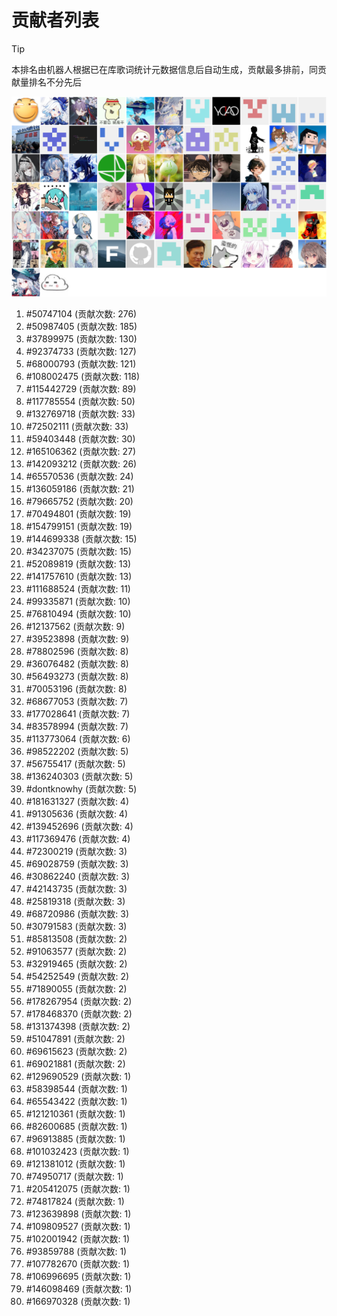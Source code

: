 # 贡献者列表

> [!TIP]
> 本排名由机器人根据已在库歌词统计元数据信息后自动生成，贡献最多排前，同贡献量排名不分先后

![贡献者头像画廊](./CONTRIBUTORS.svg)

1. #50747104 (贡献次数: 276)
2. #50987405 (贡献次数: 185)
3. #37899975 (贡献次数: 130)
4. #92374733 (贡献次数: 127)
5. #68000793 (贡献次数: 121)
6. #108002475 (贡献次数: 118)
7. #115442729 (贡献次数: 89)
8. #117785554 (贡献次数: 50)
9. #132769718 (贡献次数: 33)
10. #72502111 (贡献次数: 33)
11. #59403448 (贡献次数: 30)
12. #165106362 (贡献次数: 27)
13. #142093212 (贡献次数: 26)
14. #65570536 (贡献次数: 24)
15. #136059186 (贡献次数: 21)
16. #79665752 (贡献次数: 20)
17. #70494801 (贡献次数: 19)
18. #154799151 (贡献次数: 19)
19. #144699338 (贡献次数: 15)
20. #34237075 (贡献次数: 15)
21. #52089819 (贡献次数: 13)
22. #141757610 (贡献次数: 13)
23. #111688524 (贡献次数: 11)
24. #99335871 (贡献次数: 10)
25. #76810494 (贡献次数: 10)
26. #12137562 (贡献次数: 9)
27. #39523898 (贡献次数: 9)
28. #78802596 (贡献次数: 8)
29. #36076482 (贡献次数: 8)
30. #56493273 (贡献次数: 8)
31. #70053196 (贡献次数: 8)
32. #68677053 (贡献次数: 7)
33. #177028641 (贡献次数: 7)
34. #83578994 (贡献次数: 7)
35. #113773064 (贡献次数: 6)
36. #98522202 (贡献次数: 5)
37. #56755417 (贡献次数: 5)
38. #136240303 (贡献次数: 5)
39. #dontknowhy (贡献次数: 5)
40. #181631327 (贡献次数: 4)
41. #91305636 (贡献次数: 4)
42. #139452696 (贡献次数: 4)
43. #117369476 (贡献次数: 4)
44. #72300219 (贡献次数: 3)
45. #69028759 (贡献次数: 3)
46. #30862240 (贡献次数: 3)
47. #42143735 (贡献次数: 3)
48. #25819318 (贡献次数: 3)
49. #68720986 (贡献次数: 3)
50. #30791583 (贡献次数: 3)
51. #85813508 (贡献次数: 2)
52. #91063577 (贡献次数: 2)
53. #32919465 (贡献次数: 2)
54. #54252549 (贡献次数: 2)
55. #71890055 (贡献次数: 2)
56. #178267954 (贡献次数: 2)
57. #178468370 (贡献次数: 2)
58. #131374398 (贡献次数: 2)
59. #51047891 (贡献次数: 2)
60. #69615623 (贡献次数: 2)
61. #69021881 (贡献次数: 2)
62. #129690529 (贡献次数: 1)
63. #58398544 (贡献次数: 1)
64. #65543422 (贡献次数: 1)
65. #121210361 (贡献次数: 1)
66. #82600685 (贡献次数: 1)
67. #96913885 (贡献次数: 1)
68. #101032423 (贡献次数: 1)
69. #121381012 (贡献次数: 1)
70. #74950717 (贡献次数: 1)
71. #205412075 (贡献次数: 1)
72. #74817824 (贡献次数: 1)
73. #123639898 (贡献次数: 1)
74. #109809527 (贡献次数: 1)
75. #102001942 (贡献次数: 1)
76. #93859788 (贡献次数: 1)
77. #107782670 (贡献次数: 1)
78. #106996695 (贡献次数: 1)
79. #146098469 (贡献次数: 1)
80. #166970328 (贡献次数: 1)
